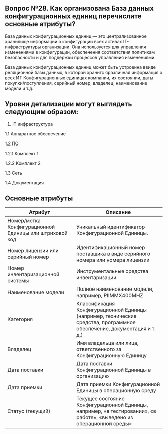 ## Вопрос №28. Как организована База данных конфигурационных единиц перечислите основные атрибуты?

База данных конфигурационных единиц — это централизованное хранилище информации о конфигурации всех активах IT-инфраструктуры организации. Она используется для управления изменениями в конфигурации, обеспечения соответствия политикам безопасности и для поддержки процессов управления изменениями.

База данных конфигурационных единиц может быть устроенна ввиде реляционной базы данных, в которой хранитс яразличная информация о всех ИТ Конфигурационных единицах компании, их состоянии, даты покупки/поступления, серийный номер, владелец, наименование модели и т.д.

## Уровни детализации могут выглядеть следующим образом:

1. IT инфраструктура

1.1 Аппаратное обеспечение

   1.2 ПО
   
   1.2.1 Комплект 1
   
   1.2.2 Комплект 2  
   
1.3 Сеть

1.4 Документация
    

## Основные атрибуты

| Атрибут | Описание |
|--------|----------------------|
| Номер/метка Конфигурационной Единицы или штриховой код | Уникальный идентификатор Конфигурационной Единицы. |
| Номер лицензии или серийный номер | Идентификационный номер поставщика в виде серийного номера или номера лицензии |
| Номер инвентаризационной системы | Инструментальные средства инвентаризации |
| Наименование модели | Полное наименование модели, например, PIIMMX400MHZ |
| Категория | Классификация Конфигурационной Единицы (например, технические средства, программное обеспечение, документация и т. д.) |
| Владелец | Имя владельца или лица, ответственного за Конфигурационную Единицу |
| Дата поставки | Дата поставки Конфигурационной Единицы в организацию |
| Дата приемки | Дата приемки Конфигурационной Единицы в операционную среду |
| Статус (текущий) | Текущее состояние Конфигурационной Единицы, например, «в тестировании», «в работе», «выведено из операционной среды» |

